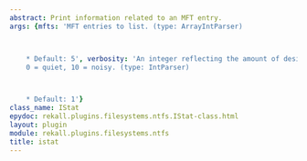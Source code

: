 ```yaml
---
abstract: Print information related to an MFT entry.
args: {mfts: 'MFT entries to list. (type: ArrayIntParser)



    * Default: 5', verbosity: 'An integer reflecting the amount of desired output:
    0 = quiet, 10 = noisy. (type: IntParser)



    * Default: 1'}
class_name: IStat
epydoc: rekall.plugins.filesystems.ntfs.IStat-class.html
layout: plugin
module: rekall.plugins.filesystems.ntfs
title: istat
---
```


